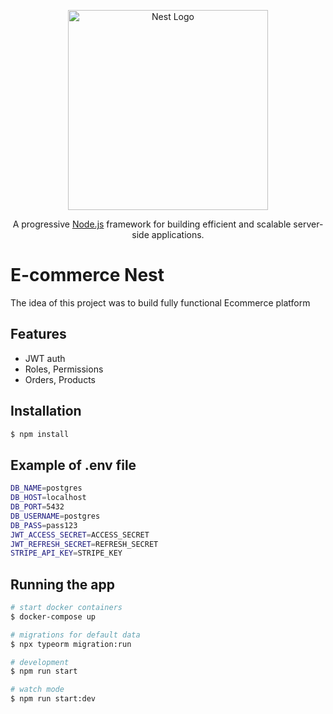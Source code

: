 <p align="center">
  <a href="http://nestjs.com/" target="blank"><img src="https://nestjs.com/img/logo_text.svg" width="320" alt="Nest Logo" /></a>
</p>

[circleci-image]: https://img.shields.io/circleci/build/github/nestjs/nest/master?token=abc123def456
[circleci-url]: https://circleci.com/gh/nestjs/nest

  <p align="center">A progressive <a href="http://nodejs.org" target="_blank">Node.js</a> framework for building efficient and scalable server-side applications.</p>

# E-commerce Nest

The idea of this project was to build fully functional Ecommerce platform

## Features

- JWT auth
- Roles, Permissions
- Orders, Products

## Installation

```bash
$ npm install
```

## Example of .env file
```bash
DB_NAME=postgres
DB_HOST=localhost
DB_PORT=5432
DB_USERNAME=postgres
DB_PASS=pass123
JWT_ACCESS_SECRET=ACCESS_SECRET
JWT_REFRESH_SECRET=REFRESH_SECRET
STRIPE_API_KEY=STRIPE_KEY
```

## Running the app

```bash
# start docker containers
$ docker-compose up

# migrations for default data
$ npx typeorm migration:run

# development
$ npm run start

# watch mode
$ npm run start:dev
```

